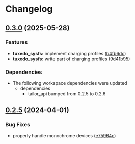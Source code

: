 # Changelog

## [0.3.0](https://github.com/AaronErhardt/tuxedo-rs/compare/tuxedo_sysfs-v0.2.5...tuxedo_sysfs-v0.3.0) (2025-05-28)


### Features

* **tuxedo_sysfs:** implement charging profiles ([b4fb6dc](https://github.com/AaronErhardt/tuxedo-rs/commit/b4fb6dceb5b8aef8696a335c302ce88c5ab72ad2))
* **tuxedo_sysfs:** write part of charging profiles ([9d41b95](https://github.com/AaronErhardt/tuxedo-rs/commit/9d41b950ccb19cb9350ad62c4afaea7cd5b78a98))


### Dependencies

* The following workspace dependencies were updated
  * dependencies
    * tailor_api bumped from 0.2.5 to 0.2.6

## [0.2.5](https://github.com/AaronErhardt/tuxedo-rs/compare/tuxedo_sysfs-v0.2.4...tuxedo_sysfs-v0.2.5) (2024-04-01)


### Bug Fixes

* properly handle monochrome devices ([e75964c](https://github.com/AaronErhardt/tuxedo-rs/commit/e75964c39daa3497fb0fac8ea1adc42f67a5fb6c))
